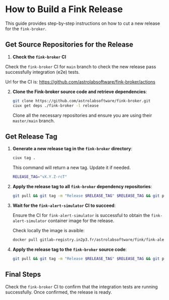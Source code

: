 # How to Build a Fink Release

This guide provides step-by-step instructions on how to cut a new release for the `fink-broker`.

## Get Source Repositories for the Release

1. **Check the `fink-broker` CI**

Check the `fink-broker` CI for `main` branch to check the new release pass successfully integration (e2e) tests.

Url for the CI is: https://github.com/astrolabsoftware/fink-broker/actions

2. **Clone the Fink-broker source code and retrieve dependencies**:

    ```bash
    git clone https://github.com/astrolabsoftware/fink-broker.git
    ciux get deps ./fink-broker -l release
    ```

    Clone all the necessary repositories and ensure you are using their `master/main` branch.

## Get Release Tag

1. **Generate a new release tag in the `fink-broker` directory**:

    ```bash
    ciux tag .
    ```

    This command will return a new tag. Update it if needed.

    ```bash
    RELEASE_TAG="vX.Y.Z-rcT"
    ```

2. **Apply the release tag to all `fink-broker` dependency repositories**:

    ```bash
    git pull && git tag -m "Release $RELEASE_TAG" $RELEASE_TAG && git push --tags
    ```

3. **Wait for the `fink-alert-simulator` CI to succeed**:

    Ensure the CI for `fink-alert-simulator` is successful to obtain the `fink-alert-simulator` container image for the release.

    Check locally the image is avaible:

    ```bash
    docker pull gitlab-registry.in2p3.fr/astrolabsoftware/fink/fink-alert-simulator:"$RELEASE_TAG"
    ```

4. **Apply the release tag to the `fink-broker` source code**:

    ```bash
    git pull && git tag -m "Release $RELEASE_TAG" $RELEASE_TAG && git push --tags
    ```

## Final Steps

Check the `fink-broker` CI to confirm that the integration tests are running successfully. Once confirmed, the release is ready.